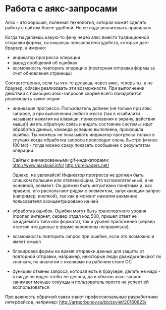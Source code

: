 # Работа с аякс-запросами

Аякс - это хорошая, полезная технология, которая может сделать работу с сайтом более удобной. Но ее надо реализовать правильно.

Когда ты делаешь какую-то фичу через аякс вместо традиционной отправки формы, ты лишаешь пользователя удобств, которые дает браузер, а именно: 

- индикатор прогресса операции
- вывод сообщений об ошибках
- возможность повторить операцию (повторная отправка формы за счет обновления страницы)

Соответственно, если ты что-то делаешь через аякс, теперь ты, а не браузер, обязан реализовать эти возможности. При выполнении действий с помощью аякс-запросов скорее всего понадобится реализовать такие опции: 

- индикация прогресса. Пользователь должен (не только при аякс запросе, а при выполнении любого *жеста* (так в юзабилити называют нажатия на клавиши, прикосновения к экрану, действия мыши)) иметь обратную связь и видеть состояние системы: идет обработка данных, команда успешно выполнена, произошла ошибка. Ты можешь не показывать индикатор прогресса только в случаях когда обработка запроса происходит очень быстро (менее 100 мс) - тогда можно сразу показать сообщение с результатом операции.

    Сайты с анимированными gif-индикаторами:  http://www.ajaxload.info/ http://preloaders.net/ 
    
    Однако, не увлекайся! Индикатор прогресса не должен быть слишком большим или отвлекающим. Это вспомогательный, а не основной, элемент. Он должен быть интуитивно понятным и, как правило, его располагают рядом с элементом, запускающим запрос (например, кнопкой), так как в момент нажатия внимание пользователя сконцентрировано на ней.

- обработка ошибок. Ошибки могут быть транспортного уровня (пропал интернет, сервер отдал код 500, пришел ответ не ожидаемого типа или формата), так и уровня приложения (сервер ответил что данные в форме заполнены неправильно).

- возможность повторить запрос при ошибке, если это возможно и имеет смысл
- блокировка формы на время отправки данных для защиты от повторной отправки, например, некоторые люди дважды кликают по кнопкам, по аналогии с иконками на рабочем столе ОС
- функцию отмены запроса, которая есть в браузере, делать не надо - я нигде не видел чтобы ее делали, да и обычно аякс-запрос занимает меньше секунды и пользователь просто не успеет ей воспользоваться.

Про важность обратной связи знают профессиональные разработчики интерфейсов, например: http://artgorbunov.ru/bb/soviet/20160823/
